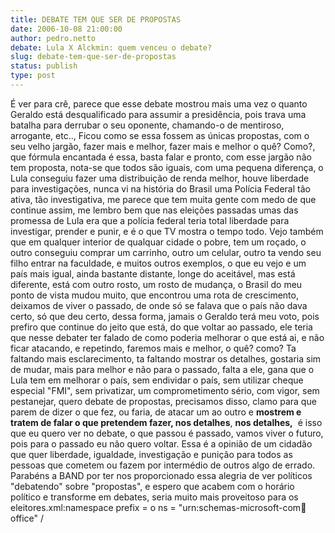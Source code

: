```yaml
---
title: DEBATE TEM QUE SER DE PROPOSTAS
date: 2006-10-08 21:00:00
author: pedro.netto
debate: Lula X Alckmin: quem venceu o debate?
slug: debate-tem-que-ser-de-propostas
status: publish 
type: post
---
```


É ver para crê, parece que esse debate mostrou mais uma vez o quanto Geraldo está desqualificado para assumir a presidência, pois trava uma batalha para derrubar o seu oponente, chamando-o de mentiroso, arrogante, etc.., Ficou como se essa fossem as únicas propostas, com o seu velho jargão, fazer mais e melhor, fazer mais e melhor o quê? Como?, que fórmula encantada é essa, basta falar e pronto, com esse jargão não tem proposta, nota-se que todos são iguais, com uma pequena diferença, o Lula conseguiu fazer uma distribuição de renda melhor, houve liberdade para investigações, nunca vi na história do Brasil uma Polícia Federal tão ativa, tão investigativa, me parece que tem muita gente com medo de que continue assim, me lembro bem que nas eleições passadas umas das promessa de Lula era que a polícia federal teria total liberdade para investigar, prender e punir, e é o que TV mostra o tempo todo. Vejo também que em qualquer interior de qualquar cidade o pobre, tem um roçado, o outro conseguiu comprar um carrinho, outro um celular, outro ta vendo seu filho entrar na faculdade, e muitos outros exemplos, o que eu vejo e um país mais igual, ainda bastante distante, longe do aceitável, mas está diferente, está com outro rosto, um rosto de mudança, o Brasil do meu ponto de vista mudou muito, que encontrou uma rota de crescimento, deixamos de viver o passado, de onde só se falava que o país não dava certo, só que deu certo, dessa forma, jamais o Geraldo terá meu voto, pois prefiro que continue do jeito que está, do que voltar ao passado, ele teria que nesse debater ter falado de como poderia melhorar o que está ai, e não ficar atacando, e repetindo, faremos mais e melhor, o quê? como? Ta faltando mais esclarecimento, ta faltando mostrar os detalhes, gostaria sim de mudar, mais para melhor e não para o passado, falta a ele, gana que o Lula tem em melhorar o país, sem endividar o país, sem utilizar cheque especial "FMI", sem privatizar, um comprometimento sério, com vigor, sem pestanejar, quero debate de propostas, precisamos disso, clamo para que parem de dizer o que fez, ou faria, de atacar um ao outro e **mostrem e tratem de falar o que pretendem fazer, nos detalhes**, **nos detalhes,**  é isso que eu quero ver no debate, o que passou é passado, vamos viver o futuro, pois para o passado eu não quero voltar. Essa é a opinião de um cidadão que quer liberdade, igualdade, investigação e punição para todos as pessoas que cometem ou fazem por intermédio de outros algo de errado. Parabéns a BAND por ter nos proporcionado essa alegria de ver políticos "debatendo" sobre "propostas", e espero que acabem com o horário político e transforme em debates, seria muito mais proveitoso para os eleitores.xml:namespace prefix = o ns = "urn:schemas-microsoft-com:office:office" /


